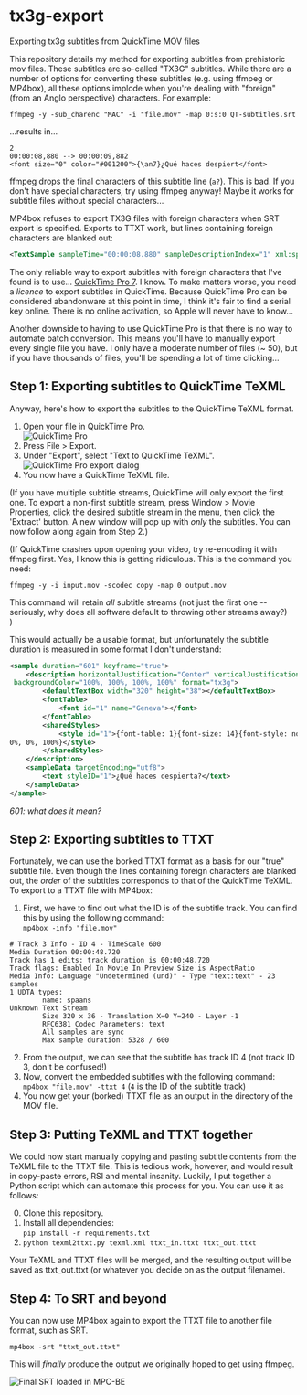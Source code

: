 # tx3g-export
Exporting tx3g subtitles from QuickTime MOV files

This repository details my method for exporting subtitles from prehistoric mov files. These subtitles are so-called "TX3G" subtitles. While there are a number of options for converting these subtitles (e.g. using ffmpeg or MP4box), all these options implode when you're dealing with "foreign" (from an Anglo perspective) characters. For example:

```
ffmpeg -y -sub_charenc "MAC" -i "file.mov" -map 0:s:0 QT-subtitles.srt
```

...results in...

```srt
2
00:00:08,880 --> 00:00:09,882
<font size="0" color="#001200">{\an7}¿Qué haces despiert</font>
```

ffmpeg drops the final characters of this subtitle line (`a?`). This is bad. If you don't have special characters, try using ffmpeg anyway! Maybe it works for subtitle files without special characters...

MP4box refuses to export TX3G files with foreign characters when SRT export is specified. Exports to TTXT work, but lines containing foreign characters are blanked out:

```xml
<TextSample sampleTime="00:00:08.880" sampleDescriptionIndex="1" xml:space="preserve"></TextSample>
```

The only reliable way to export subtitles with foreign characters that I've found is to use... [QuickTime Pro 7](https://www.videohelp.com/software/Quicktime-Pro). I know. To make matters worse, you need a *licence* to export subtitles in QuickTime. Because QuickTime Pro can be considered abandonware at this point in time, I think it's fair to find a serial key online. There is no online activation, so Apple will never have to know...

Another downside to having to use QuickTime Pro is that there is no way to automate batch conversion. This means you'll have to manually export every single file you have. I only have a moderate number of files (~ 50), but if you have thousands of files, you'll be spending a lot of time clicking...

## Step 1: Exporting subtitles to QuickTime TeXML

Anyway, here's how to export the subtitles to the QuickTime TeXML format. 

1. Open your file in QuickTime Pro.  
	![QuickTime Pro](https://user-images.githubusercontent.com/84721952/186732162-bc169895-2faa-426f-8825-a4f81892bcbf.png)
2. Press File > Export.
3. Under "Export", select "Text to QuickTime TeXML".  
	![QuickTime Pro export dialog](https://user-images.githubusercontent.com/84721952/186732200-b95e3981-3973-4b7c-b0a7-916f88e831b3.png)
4. You now have a QuickTime TeXML file.

(If you have multiple subtitle streams, QuickTime will only export the first one. To export a non-first subtitle stream, press Window > Movie Properties, click the desired subtitle stream in the menu, then click the 'Extract' button. A new window will pop up with *only* the subtitles. You can now follow along again from Step 2.)

(If QuickTime crashes upon opening your video, try re-encoding it with ffmpeg first. Yes, I know this is getting ridiculous. This is the command you need:

```
ffmpeg -y -i input.mov -scodec copy -map 0 output.mov
```

This command will retain *all* subtitle streams (not just the first one -- seriously, why does all software default to throwing other streams away?)  
)

This would actually be a usable format, but unfortunately the subtitle duration is measured in some format I don't understand:
```xml
<sample duration="601" keyframe="true">
	<description horizontalJustification="Center" verticalJustification="Top"
 backgroundColor="100%, 100%, 100%, 100%" format="tx3g">
		<defaultTextBox width="320" height="38"></defaultTextBox>
		<fontTable>
			<font id="1" name="Geneva"></font>
		</fontTable>
		<sharedStyles>
			<style id="1">{font-table: 1}{font-size: 14}{font-style: normal}{font-weight: normal}{text-decoration: normal}{color: 0%, 
0%, 0%, 100%}</style>
		</sharedStyles>
	</description>
	<sampleData targetEncoding="utf8">
		<text styleID="1">¿Qué haces despierta?</text>
	</sampleData>
</sample>
```
*601: what does it mean?*

## Step 2: Exporting subtitles to TTXT

Fortunately, we can use the borked TTXT format as a basis for our "true" subtitle file. Even though the lines containing foreign characters are blanked out, the *order* of the subtitles corresponds to that of the QuickTime TeXML. To export to a TTXT file with MP4box:

1. First, we have to find out what the ID is of the subtitle track. You can find this by using the following command:  
	`mp4box -info "file.mov"`

```
# Track 3 Info - ID 4 - TimeScale 600
Media Duration 00:00:48.720
Track has 1 edits: track duration is 00:00:48.720
Track flags: Enabled In Movie In Preview Size is AspectRatio
Media Info: Language "Undetermined (und)" - Type "text:text" - 23 samples
1 UDTA types:
        name: spaans
Unknown Text Stream
        Size 320 x 36 - Translation X=0 Y=240 - Layer -1
        RFC6381 Codec Parameters: text
        All samples are sync
        Max sample duration: 5328 / 600
```
2. From the output, we can see that the subtitle has track ID 4 (not track ID 3, don't be confused!)
2. Now, convert the embedded subtitles with the following command:  
	`mp4box "file.mov" -ttxt 4` (`4` is the ID of the subtitle track)
3. You now get your (borked) TTXT file as an output in the directory of the MOV file.

## Step 3: Putting TeXML and TTXT together

We could now start manually copying and pasting subtitle contents from the TeXML file to the TTXT file. This is tedious work, however, and would result in copy-paste errors, RSI and mental insanity. Luckily, I put together a Python script which can automate this process for you. You can use it as follows:

0. Clone this repository.
1. Install all dependencies:  
	`pip install -r requirements.txt`
1. `python texml2ttxt.py texml.xml ttxt_in.ttxt ttxt_out.ttxt`

Your TeXML and TTXT files will be merged, and the resulting output will be saved as ttxt_out.ttxt (or whatever you decide on as the output filename).

## Step 4: To SRT and beyond

You can now use MP4box again to export the TTXT file to another file format, such as SRT.

```
mp4box -srt "ttxt_out.ttxt"
```

This will *finally* produce the output we originally hoped to get using ffmpeg.

![Final SRT loaded in MPC-BE](https://user-images.githubusercontent.com/84721952/186733060-fc7c0a93-f645-4ba3-90b5-1efd30344200.png)